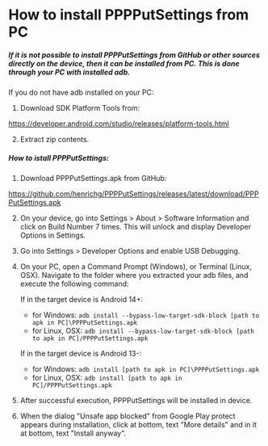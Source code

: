 How to install PPPPutSettings from PC
=====================================

##### If it is not possible to install PPPPutSettings from GitHub or other sources directly on the device, then it can be installed from PC. This is done through your PC with installed adb.

If you do not have adb installed on your PC:
1. Download SDK Platform Tools from:

<https://developer.android.com/studio/releases/platform-tools.html>

2. Extract zip contents.

##### How to istall PPPPutSettings:

1. Download PPPPutSettings.apk from GitHub:

<https://github.com/henrichg/PPPPutSettings/releases/latest/download/PPPPutSettings.apk>

2. On your device, go into Settings > About > Software Information and click on Build Number 7 times. This will unlock and display Developer Options in Settings.
3. Go into Settings > Developer Options and enable USB Debugging.
4. On your PC, open a Command Prompt (Windows), or Terminal (Linux, OSX). Navigate to the folder where you extracted your adb files, and execute the following command:

    If in the target device is Android 14+: 
    - for Windows: `adb install --bypass-low-target-sdk-block [path to apk in PC]\PPPPutSettings.apk`
    - for Linux, OSX: `adb install --bypass-low-target-sdk-block [path to apk in PC]/PPPPutSettings.apk`
    
    If in the target device is Android 13-:
    - for Windows: `adb install [path to apk in PC]\PPPPutSettings.apk`
    - for Linux, OSX: `adb install [path to apk in PC]/PPPPutSettings.apk`

5. After successful execution, PPPPutSettings will be installed in device.
6. When the dialog "Unsafe app blocked" from Google Play protect appears during installation, click at bottom, text "More details" and in it at bottom, text "Install anyway".

